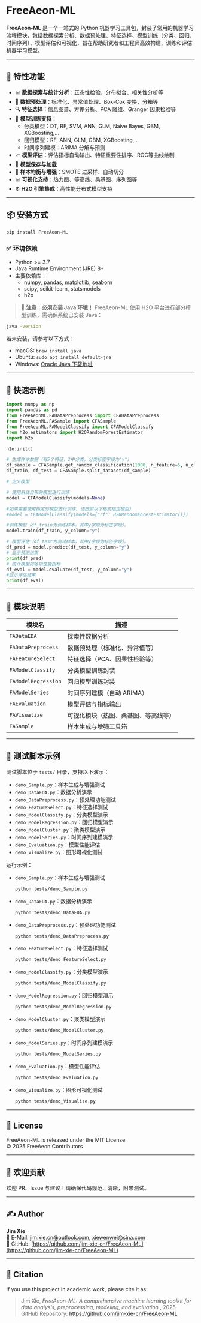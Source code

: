 # FreeAeon-ML

**FreeAeon-ML** 是一个一站式的 Python 机器学习工具包，封装了常用的机器学习流程模块，包括数据探索分析、数据预处理、特征选择、模型训练（分类、回归、时间序列）、模型评估和可视化，旨在帮助研究者和工程师高效构建、训练和评估机器学习模型。

---

## 🚀 特性功能

- 📊 **数据探索与统计分析**：正态性检验、分布拟合、相关性分析等
- 🧹 **数据预处理**：标准化、异常值处理、Box-Cox 变换、分箱等
- 🔍 **特征选择**：信息图谱、方差分析、PCA 降维、Granger 因果检验等
- 🧠 **模型训练支持**：
  - 分类模型：DT, RF, SVM, ANN, GLM, Naive Bayes, GBM, XGBoosting,...
  - 回归模型：RF, ANN, GLM, GBM, XGBoosting,...
  - 时间序列建模：ARIMA 分解与预测
- 📈 **模型评估**：评估指标自动输出、特征重要性排序、ROC等曲线绘制
- 💾 **模型保存与加载**
- 🧬 **样本均衡与增强**：SMOTE 过采样、自动切分
- 📊 **可视化支持**：热力图、等高线、桑基图、序列图等
- ⚙️ **H2O 引擎集成**：高性能分布式模型支持

---

## 📦 安装方式

```bash
pip install FreeAeon-ML
```

### ✅ 环境依赖

- Python >= 3.7
- Java Runtime Environment (JRE) 8+
- 主要依赖库：
  - numpy, pandas, matplotlib, seaborn
  - scipy, scikit-learn, statsmodels
  - h2o

> 📌 **注意：必须安装 Java 环境！**
> FreeAeon-ML 使用 H2O 平台进行部分模型训练，需确保系统已安装 Java：

```bash
java -version
```

若未安装，请参考以下方式：

- macOS: `brew install java`
- Ubuntu: `sudo apt install default-jre`
- Windows: [Oracle Java 下载地址](https://www.oracle.com/java/technologies/javase-downloads.html)

---

## 🧪 快速示例

```python
import numpy as np
import pandas as pd
from FreeAeonML.FADataPreprocess import CFADataPreprocess
from FreeAeonML.FASample import CFASample
from FreeAeonML.FAModelClassify import CFAModelClassify
from h2o.estimators import H2ORandomForestEstimator
import h2o

h2o.init()

# 生成样本数据（有5个特征，2中分类，分类标签字段为"y")
df_sample = CFASample.get_random_classification(1000, n_feature=5, n_class=2)
df_train, df_test = CFASample.split_dataset(df_sample)

# 定义模型

# 使用系统自带的模型进行训练
model = CFAModelClassify(models=None)

#如果需要使用指定的模型进行训练，请按照以下格式指定模型）
#model = CFAModelClassify(models={"rf": H2ORandomForestEstimator()})

#训练模型（df_train为训练样本，其中y字段为标签字段）。
model.train(df_train, y_column="y")

# 模型评估（df_test为测试样本，其中y字段为标签字段）。
df_pred = model.predict(df_test, y_column="y")
# 显示预测结果
print(df_pred)
# 统计模型的各项性能指标
df_eval = model.evaluate(df_test, y_column="y")
#显示评估结果
print(df_eval)
```

---

## 📁 模块说明

| 模块名               | 描述                                   |
|----------------------|----------------------------------------|
| `FADataEDA`          | 探索性数据分析                         |
| `FADataPreprocess`   | 数据预处理（标准化、异常值等）         |
| `FAFeatureSelect`    | 特征选择（PCA、因果性检验等）           |
| `FAModelClassify`    | 分类模型训练封装                       |
| `FAModelRegression`  | 回归模型训练封装                       |
| `FAModelSeries`      | 时间序列建模（自动 ARIMA）             |
| `FAEvaluation`       | 模型评估与指标输出                     |
| `FAVisualize`        | 可视化模块（热图、桑基图、等高线等）   |
| `FASample`           | 样本生成与增强工具箱                   |

---

## 🧪 测试脚本示例

测试脚本位于 `tests/` 目录，支持以下演示：

- `demo_Sample.py`：样本生成与增强测试
- `demo_DataEDA.py`：数据分析演示
- `demo_DataPreprocess.py`：预处理功能测试
- `demo_FeatureSelect.py`：特征选择测试
- `demo_ModelClassify.py`：分类模型演示
- `demo_ModelRegression.py`：回归模型演示
- `demo_ModelCluster.py`：聚类模型演示
- `demo_ModelSeries.py`：时间序列建模演示
- `demo_Evaluation.py`：模型性能评估
- `demo_Visualize.py`：图形可视化测试

运行示例：

- `demo_Sample.py`：样本生成与增强测试  
  ```bash
  python tests/demo_Sample.py
  ```

- `demo_DataEDA.py`：数据分析演示  
  ```bash
  python tests/demo_DataEDA.py
  ```

- `demo_DataPreprocess.py`：预处理功能测试  
  ```bash
  python tests/demo_DataPreprocess.py
  ```

- `demo_FeatureSelect.py`：特征选择测试  
  ```bash
  python tests/demo_FeatureSelect.py
  ```

- `demo_ModelClassify.py`：分类模型演示  
  ```bash
  python tests/demo_ModelClassify.py
  ```

- `demo_ModelRegression.py`：回归模型演示  
  ```bash
  python tests/demo_ModelRegression.py
  ```

- `demo_ModelCluster.py`：聚类模型演示  
  ```bash
  python tests/demo_ModelCluster.py
  ```

- `demo_ModelSeries.py`：时间序列建模演示  
  ```bash
  python tests/demo_ModelSeries.py
  ```

- `demo_Evaluation.py`：模型性能评估  
  ```bash
  python tests/demo_Evaluation.py
  ```

- `demo_Visualize.py`：图形可视化测试  
  ```bash
  python tests/demo_Visualize.py
  ```

---

## 📄 License

FreeAeon-ML is released under the MIT License.  
© 2025 FreeAeon Contributors

---

## 🤝 欢迎贡献

欢迎 PR、Issue 与建议！请确保代码规范、清晰，附带测试。

---

## ✍️ Author

**Jim Xie**  
📧 E-Mail: [jim.xie.cn@outlook.com](mailto:jim.xie.cn@outlook.com), [xiewenwei@sina.com](mailto:xiewenwei@sina.com)  
🔗 GitHub: [https://github.com/jim-xie-cn/FreeAeon-ML](https://github.com/jim-xie-cn/FreeAeon-ML)

---

## 🧠 Citation

If you use this project in academic work, please cite it as:

> Jim Xie, *FreeAeon-ML: A comprehensive machine learning toolkit for data analysis, preprocessing, modeling, and evaluation.*, 2025.  
> GitHub Repository: https://github.com/jim-xie-cn/FreeAeon-ML
